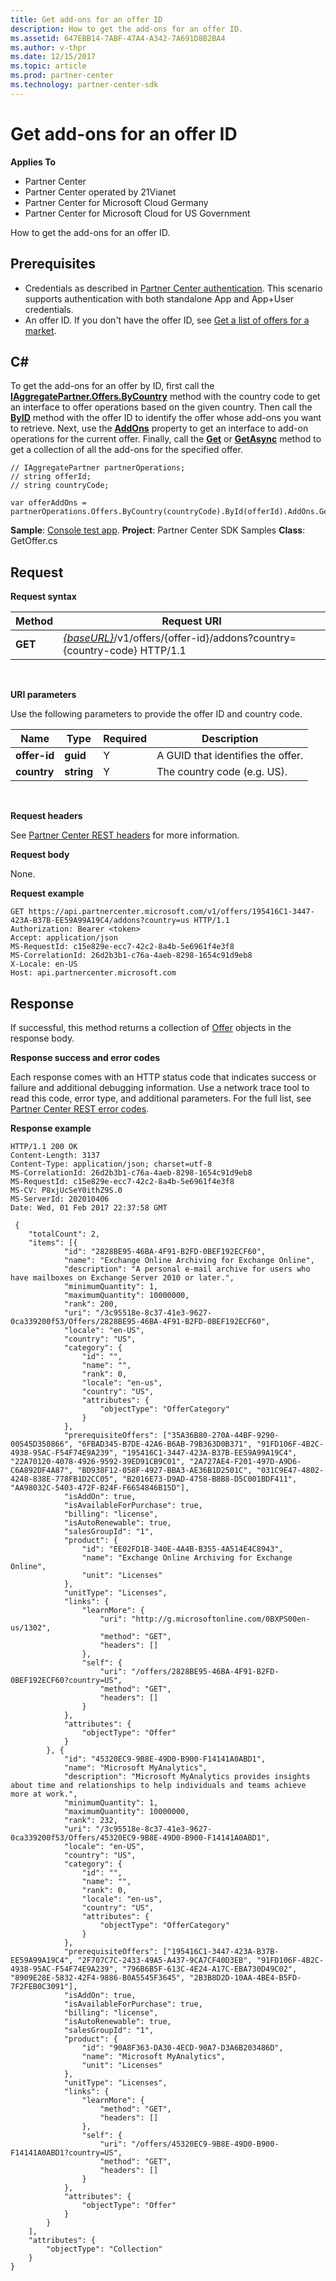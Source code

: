 ```yaml
---
title: Get add-ons for an offer ID
description: How to get the add-ons for an offer ID.
ms.assetid: 647EBB14-7ABF-47A4-A342-7A691D8B2BA4
ms.author: v-thpr
ms.date: 12/15/2017
ms.topic: article
ms.prod: partner-center
ms.technology: partner-center-sdk
---
```


# Get add-ons for an offer ID


**Applies To**

-   Partner Center
-   Partner Center operated by 21Vianet
-   Partner Center for Microsoft Cloud Germany
-   Partner Center for Microsoft Cloud for US Government

How to get the add-ons for an offer ID.

## <span id="Prerequisites"></span><span id="prerequisites"></span><span id="PREREQUISITES"></span>Prerequisites


-   Credentials as described in [Partner Center authentication](partner-center-authentication.md). This scenario supports authentication with both standalone App and App+User credentials.
-   An offer ID. If you don't have the offer ID, see [Get a list of offers for a market](get-a-list-of-offers-for-a-market.md).

## <span id="C_"></span><span id="c_"></span>C#


To get the add-ons for an offer by ID, first call the [**IAggregatePartner.Offers.ByCountry**](https://review.docs.microsoft.com/dotnet/api/microsoft.store.partnercenter.genericoperations.icountryselector.bycountry) method with the country code to get an interface to offer operations based on the given country. Then call the [**ByID**](https://review.docs.microsoft.com/dotnet/api/microsoft.store.partnercenter.offers.ioffercollection.byid) method with the offer ID to identify the offer whose add-ons you want to retrieve. Next, use the [**AddOns**](https://review.docs.microsoft.com/dotnet/api/microsoft.store.partnercenter.offers.ioffer.addons) property to get an interface to add-on operations for the current offer. Finally, call the [**Get**](https://review.docs.microsoft.com/dotnet/api/microsoft.store.partnercenter.offers.iofferaddons.get) or [**GetAsync**](https://review.docs.microsoft.com/dotnet/api/microsoft.store.partnercenter.offers.iofferaddons.getasync) method to get a collection of all the add-ons for the specified offer.

```
// IAggregatePartner partnerOperations;
// string offerId;
// string countryCode;

var offerAddOns = partnerOperations.Offers.ByCountry(countryCode).ById(offerId).AddOns.Get();
```

**Sample**: [Console test app](console-test-app.md). **Project**: Partner Center SDK Samples **Class**: GetOffer.cs

## <span id="Request"></span><span id="request"></span><span id="REQUEST"></span>Request


**Request syntax**

| Method  | Request URI                                                                                             |
|---------|---------------------------------------------------------------------------------------------------------|
| **GET** | [*{baseURL}*](partner-center-rest-urls.md)/v1/offers/{offer-id}/addons?country={country-code} HTTP/1.1 |

 

**URI parameters**

Use the following parameters to provide the offer ID and country code.

| Name         | Type       | Required | Description                       |
|--------------|------------|----------|-----------------------------------|
| **offer-id** | **guid**   | Y        | A GUID that identifies the offer. |
| **country**  | **string** | Y        | The country code (e.g. US).       |

 

**Request headers**

See [Partner Center REST headers](headers.md) for more information.

**Request body**

None.

**Request example**

```
GET https://api.partnercenter.microsoft.com/v1/offers/195416C1-3447-423A-B37B-EE59A99A19C4/addons?country=us HTTP/1.1
Authorization: Bearer <token>
Accept: application/json
MS-RequestId: c15e829e-ecc7-42c2-8a4b-5e6961f4e3f8
MS-CorrelationId: 26d2b3b1-c76a-4aeb-8298-1654c91d9eb8
X-Locale: en-US
Host: api.partnercenter.microsoft.com
```

## <span id="Response"></span><span id="response"></span><span id="RESPONSE"></span>Response


If successful, this method returns a collection of [Offer](offer.md) objects in the response body.

**Response success and error codes**

Each response comes with an HTTP status code that indicates success or failure and additional debugging information. Use a network trace tool to read this code, error type, and additional parameters. For the full list, see [Partner Center REST error codes](error-codes.md).

**Response example**

```
HTTP/1.1 200 OK
Content-Length: 3137
Content-Type: application/json; charset=utf-8
MS-CorrelationId: 26d2b3b1-c76a-4aeb-8298-1654c91d9eb8
MS-RequestId: c15e829e-ecc7-42c2-8a4b-5e6961f4e3f8
MS-CV: P8xjUcSeY0ithZ9S.0
MS-ServerId: 202010406
Date: Wed, 01 Feb 2017 22:37:58 GMT

﻿ {
    "totalCount": 2,
    "items": [{
            "id": "2828BE95-46BA-4F91-B2FD-0BEF192ECF60",
            "name": "Exchange Online Archiving for Exchange Online",
            "description": "A personal e-mail archive for users who have mailboxes on Exchange Server 2010 or later.",
            "minimumQuantity": 1,
            "maximumQuantity": 10000000,
            "rank": 200,
            "uri": "/3c95518e-8c37-41e3-9627-0ca339200f53/Offers/2828BE95-46BA-4F91-B2FD-0BEF192ECF60",
            "locale": "en-US",
            "country": "US",
            "category": {
                "id": "",
                "name": "",
                "rank": 0,
                "locale": "en-us",
                "country": "US",
                "attributes": {
                    "objectType": "OfferCategory"
                }
            },
            "prerequisiteOffers": ["35A36B80-270A-44BF-9290-00545D350866", "6FBAD345-B7DE-42A6-B6AB-79B363D0B371", "91FD106F-4B2C-4938-95AC-F54F74E9A239", "195416C1-3447-423A-B37B-EE59A99A19C4", "22A70120-4078-4926-9592-39ED91CB9C01", "2A727AE4-F201-497D-A9D6-C6A892DF4A87", "BD938F12-058F-4927-BBA3-AE36B1D2501C", "031C9E47-4802-4248-838E-778FB1D2CC05", "B2016E73-D9AD-4758-B8B8-D5C001BDF411", "AA98032C-5403-472F-B24F-F6654846B15D"],
            "isAddOn": true,
            "isAvailableForPurchase": true,
            "billing": "license",
            "isAutoRenewable": true,
            "salesGroupId": "1",
            "product": {
                "id": "EE02FD1B-340E-4A4B-B355-4A514E4C8943",
                "name": "Exchange Online Archiving for Exchange Online",
                "unit": "Licenses"
            },
            "unitType": "Licenses",
            "links": {
                "learnMore": {
                    "uri": "http://g.microsoftonline.com/0BXPS00en-us/1302",
                    "method": "GET",
                    "headers": []
                },
                "self": {
                    "uri": "/offers/2828BE95-46BA-4F91-B2FD-0BEF192ECF60?country=US",
                    "method": "GET",
                    "headers": []
                }
            },
            "attributes": {
                "objectType": "Offer"
            }
        }, {
            "id": "45320EC9-9B8E-49D0-B900-F14141A0ABD1",
            "name": "Microsoft MyAnalytics",
            "description": "Microsoft MyAnalytics provides insights about time and relationships to help individuals and teams achieve more at work.",
            "minimumQuantity": 1,
            "maximumQuantity": 10000000,
            "rank": 232,
            "uri": "/3c95518e-8c37-41e3-9627-0ca339200f53/Offers/45320EC9-9B8E-49D0-B900-F14141A0ABD1",
            "locale": "en-US",
            "country": "US",
            "category": {
                "id": "",
                "name": "",
                "rank": 0,
                "locale": "en-us",
                "country": "US",
                "attributes": {
                    "objectType": "OfferCategory"
                }
            },
            "prerequisiteOffers": ["195416C1-3447-423A-B37B-EE59A99A19C4", "2F707C7C-2433-49A5-A437-9CA7CF40D3EB", "91FD106F-4B2C-4938-95AC-F54F74E9A239", "796B6B5F-613C-4E24-A17C-EBA730D49C02", "8909E28E-5832-42F4-9886-B0A5545F3645", "2B3B8D2D-10AA-4BE4-B5FD-7F2FEB0C3091"],
            "isAddOn": true,
            "isAvailableForPurchase": true,
            "billing": "license",
            "isAutoRenewable": true,
            "salesGroupId": "1",
            "product": {
                "id": "90A8F363-DA30-4ECD-90A7-D3A6B203486D",
                "name": "Microsoft MyAnalytics",
                "unit": "Licenses"
            },
            "unitType": "Licenses",
            "links": {
                "learnMore": {
                    "method": "GET",
                    "headers": []
                },
                "self": {
                    "uri": "/offers/45320EC9-9B8E-49D0-B900-F14141A0ABD1?country=US",
                    "method": "GET",
                    "headers": []
                }
            },
            "attributes": {
                "objectType": "Offer"
            }
        }
    ],
    "attributes": {
        "objectType": "Collection"
    }
}
```

 

 




